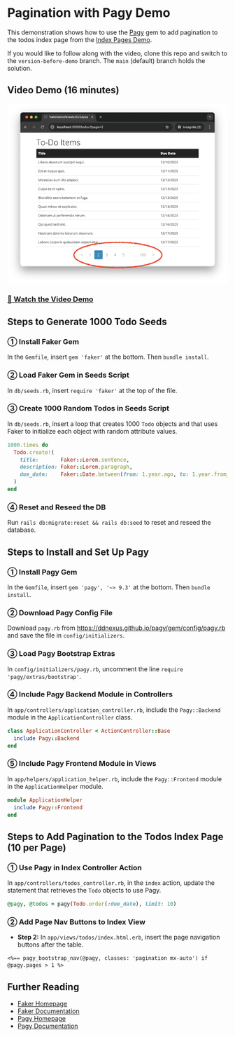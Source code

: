 # Pagination with Pagy Demo

This demonstration shows how to use the [Pagy](https://github.com/ddnexus/pagy#readme) gem to add pagination to the todos index page from the [Index Pages Demo](https://rails-demos-n-deets-2023.herokuapp.com/demos/index-pages).

If you would like to follow along with the video, clone this repo and switch to the `version-before-demo` branch. The `main` (default) branch holds the solution.

## Video Demo (16 minutes)

[![Screenshot of todos index page with pagination buttons at the bottom of the page](todos_index_with_pagination.png)](https://youtu.be/jRvoGUCMzhM?si=XGGdh_7N1JbPBrEn)

### [🎦 Watch the Video Demo](https://youtu.be/jRvoGUCMzhM?si=XGGdh_7N1JbPBrEn)

## Steps to Generate 1000 Todo Seeds

### ① Install Faker Gem

In the `Gemfile`, insert `gem 'faker'` at the bottom. Then `bundle install`.

### ② Load Faker Gem in Seeds Script

In `db/seeds.rb`, insert `require 'faker'` at the top of the file.

### ③ Create 1000 Random Todos in Seeds Script

In `db/seeds.rb`, insert a loop that creates 1000 `Todo` objects and that uses Faker to initialize each object with random attribute values.

```ruby
1000.times do
  Todo.create!(
    title:       Faker::Lorem.sentence,
    description: Faker::Lorem.paragraph,
    due_date:    Faker::Date.between(from: 1.year.ago, to: 1.year.from_now)
  )
end
```

### ④ Reset and Reseed the DB

Run `rails db:migrate:reset && rails db:seed` to reset and reseed the database.

## Steps to Install and Set Up Pagy

### ① Install Pagy Gem

In the `Gemfile`, insert `gem 'pagy', '~> 9.3'` at the bottom. Then `bundle install`.

### ② Download Pagy Config File

Download `pagy.rb` from <https://ddnexus.github.io/pagy/gem/config/pagy.rb> and save the file in `config/initializers`.

### ③ Load Pagy Bootstrap Extras

In `config/initializers/pagy.rb`, uncomment the line `require 'pagy/extras/bootstrap'`.

### ④ Include Pagy Backend Module in Controllers

In `app/controllers/application_controller.rb`, include the `Pagy::Backend` module in the `ApplicationController` class.

```ruby
class ApplicationController < ActionController::Base
  include Pagy::Backend
end
```

### ⑤ Include Pagy Frontend Module in Views

In `app/helpers/application_helper.rb`, include the `Pagy::Frontend` module in the `ApplicationHelper` module.

```ruby
module ApplicationHelper
  include Pagy::Frontend
end
```

## Steps to Add Pagination to the Todos Index Page (10 per Page)

### ① Use Pagy in Index Controller Action

In `app/controllers/todos_controller.rb`, in the `index` action, update the statement that retrieves the `Todo` objects to use Pagy.

```ruby
@pagy, @todos = pagy(Todo.order(:due_date), limit: 10)
```

### ② Add Page Nav Buttons to Index View

- **Step 2:** In `app/views/todos/index.html.erb`, insert the page navigation buttons after the table.

```erb
<%== pagy_bootstrap_nav(@pagy, classes: 'pagination mx-auto') if @pagy.pages > 1 %>
```

## Further Reading

- [Faker Homepage](https://github.com/faker-ruby/faker#readme)
- [Faker Documentation](https://www.rubydoc.info/gems/faker/)
- [Pagy Homepage](https://github.com/ddnexus/pagy#readme)
- [Pagy Documentation](https://ddnexus.github.io/pagy/)
